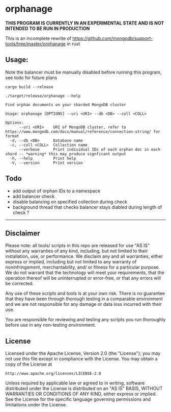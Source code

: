 # orphanage

**THIS PROGRAM IS CURRENTLY IN AN EXPERIMENTAL STATE AND IS NOT INTENDED TO BE RUN IN PRODUCTION**


This is an incomplete rewrite of https://github.com/mongodb/support-tools/tree/master/orphanage in rust

## Usage:

Note the balancer must be manually disabled before running this program, see todo for future plans

`cargo build --release`

`./target/release/orphanage --help`

```
Find orphan documents on your sharded MongoDB cluster

Usage: orphanage [OPTIONS] --uri <URI> --db <DB> --coll <COLL>

Options:
      --uri <URI>    URI of MongoDB cluster, refer to https://www.mongodb.com/docs/manual/reference/connection-string/ for format
  -d, --db <DB>      Database name
  -c, --coll <COLL>  Collection name
      --verbose      Print individual IDs of each orphan doc in each shard -- *warning* this may produce signficant output
  -h, --help         Print help
  -V, --version      Print version
```

## Todo
* add output of orphan IDs to a namespace
* add balancer check
* disable balancing on specified collection during check
* background thread that checks balancer stays diabled during length of check ?


---

 ## Disclaimer
 
   Please note: all tools/ scripts in this repo are released for use "AS
   IS" without any warranties of any kind, including, but not limited to
   their installation, use, or performance. We disclaim any and all
   warranties, either express or implied, including but not limited to
   any warranty of noninfringement, merchantability, and/ or fitness for
   a particular purpose. We do not warrant that the technology will
   meet your requirements, that the operation thereof will be
   uninterrupted or error-free, or that any errors will be corrected.
 
   Any use of these scripts and tools is at your own risk. There is no
   guarantee that they have been through thorough testing in a
   comparable environment and we are not responsible for any damage
   or data loss incurred with their use.
 
   You are responsible for reviewing and testing any scripts you run
   thoroughly before use in any non-testing environment.
 
 
 ## License
 
  Licensed under the Apache License, Version 2.0 (the "License");
  you may not use this file except in compliance with the License.
  You may obtain a copy of the License at
 
    http://www.apache.org/licenses/LICENSE-2.0
 
  Unless required by applicable law or agreed to in writing, software
  distributed under the License is distributed on an "AS IS" BASIS,
  WITHOUT WARRANTIES OR CONDITIONS OF ANY KIND, either express or implied.
  See the License for the specific language governing permissions and
  limitations under the License.

